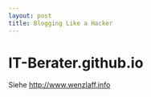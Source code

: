 ```yaml
---
layout: post
title: Blogging Like a Hacker
---
```


# IT-Berater.github.io

Siehe http://www.wenzlaff.info
